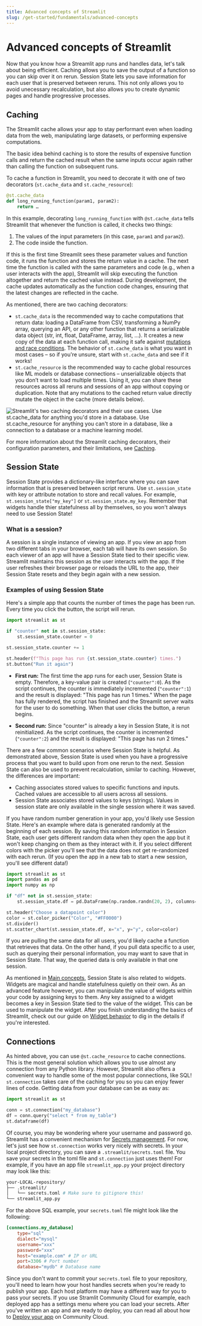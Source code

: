 ```yaml
---
title: Advanced concepts of Streamlit
slug: /get-started/fundamentals/advanced-concepts
---
```


# Advanced concepts of Streamlit

Now that you know how a Streamlit app runs and handles data, let's talk about being efficient. Caching allows you to save the output of a function so you can skip over it on rerun. Session State lets you save information for each user that is preserved between reruns. This not only allows you to avoid unecessary recalculation, but also allows you to create dynamic pages and handle progressive processes.

## Caching

The Streamlit cache allows your app to stay performant even when loading data from the web, manipulating large datasets, or performing expensive computations.

The basic idea behind caching is to store the results of expensive function calls and return the cached result when the same inputs occur again rather than calling the function on subsequent runs.

To cache a function in Streamlit, you need to decorate it with one of two decorators (`st.cache_data` and `st.cache_resource`):

```python
@st.cache_data
def long_running_function(param1, param2):
    return …
```

In this example, decorating `long_running_function` with `@st.cache_data` tells Streamlit that whenever the function is called, it checks two things:

1. The values of the input parameters (in this case, `param1` and `param2`).
2. The code inside the function.

If this is the first time Streamlit sees these parameter values and function code, it runs the function and stores the return value in a cache. The next time the function is called with the same parameters and code (e.g., when a user interacts with the app), Streamlit will skip executing the function altogether and return the cached value instead. During development, the cache updates automatically as the function code changes, ensuring that the latest changes are reflected in the cache.

As mentioned, there are two caching decorators:

- `st.cache_data` is the recommended way to cache computations that return data: loading a DataFrame from CSV, transforming a NumPy array, querying an API, or any other function that returns a serializable data object (str, int, float, DataFrame, array, list, …). It creates a new copy of the data at each function call, making it safe against [mutations and race conditions](/library/advanced-features/caching#mutation-and-concurrency-issues). The behavior of `st.cache_data` is what you want in most cases – so if you're unsure, start with `st.cache_data` and see if it works!
- `st.cache_resource` is the recommended way to cache global resources like ML models or database connections – unserializable objects that you don’t want to load multiple times. Using it, you can share these resources across all reruns and sessions of an app without copying or duplication. Note that any mutations to the cached return value directly mutate the object in the cache (more details below).

<Image src="/images/caching-high-level-diagram.png" caption="Streamlit's two caching decorators and their use cases." alt="Streamlit's two caching decorators and their use cases. Use st.cache_data for anything you'd store in a database. Use st.cache_resource for anything you can't store in a database, like a connection to a database or a machine learning model." />

For more information about the Streamlit caching decorators, their configuration parameters, and their limitations, see [Caching](/library/advanced-features/caching).

## Session State

Session State provides a dictionary-like interface where you can save information that is preserved between script reruns. Use `st.session_state` with key or attribute notation to store and recall values. For example, `st.session_state["my_key"]` or `st.session_state.my_key`. Remember that widgets handle thier statefulness all by themselves, so you won't always need to use Session State!

### What is a session?

A session is a single instance of viewing an app. If you view an app from two different tabs in your browser, each tab will have its own session. So each viewer of an app will have a Session State tied to their specific view. Streamlit maintains this session as the user interacts with the app. If the user refreshes their browser page or reloads the URL to the app, their Session State resets and they begin again with a new session.

### Examples of using Session State

Here's a simple app that counts the number of times the page has been run. Every time you click the button, the script will rerun.

```python
import streamlit as st

if "counter" not in st.session_state:
    st.session_state.counter = 0

st.session_state.counter += 1

st.header(f"This page has run {st.session_state.counter} times.")
st.button("Run it again")
```

- **First run:** The first time the app runs for each user, Session State is empty. Therefore, a key-value pair is created (`"counter":0`). As the script continues, the counter is immediately incremented (`"counter":1`) and the result is displayed: "This page has run 1 times." When the page has fully rendered, the script has finished and the Streamlit server waits for the user to do something. When that user clicks the button, a rerun begins.

- **Second run:** Since "counter" is already a key in Session State, it is not reinitialized. As the script continues, the counter is incremented (`"counter":2`) and the result is displayed: "This page has run 2 times."

There are a few common scenarios where Session State is helpful. As demonstrated above, Session State is used when you have a progressive process that you want to build upon from one rerun to the next. Session State can also be used to prevent recalculation, similar to caching. However, the differences are important:

- Caching associates stored values to specific functions and inputs. Cached values are accessible to all users across all sessions.
- Session State associates stored values to keys (strings). Values in session state are only available in the single session where it was saved.

If you have random number generation in your app, you'd likely use Session State. Here's an example where data is generated randomly at the beginning of each session. By saving this random information in Session State, each user gets different random data when they open the app but it won't keep changing on them as they interact with it. If you select different colors with the picker you'll see that the data does not get re-randomized with each rerun. (If you open the app in a new tab to start a new session, you'll see different data!)

```python
import streamlit as st
import pandas as pd
import numpy as np

if "df" not in st.session_state:
    st.session_state.df = pd.DataFrame(np.random.randn(20, 2), columns=["x", "y"])

st.header("Choose a datapoint color")
color = st.color_picker("Color", "#FF0000")
st.divider()
st.scatter_chart(st.session_state.df, x="x", y="y", color=color)
```

If you are pulling the same data for all users, you'd likely cache a function that retrieves that data. On the other hand, if you pull data specific to a user, such as querying their personal information, you may want to save that in Session State. That way, the queried data is only available in that one session.

As mentioned in [Main concepts](/get-started/fundamentals/main-concepts#widgets), Session State is also related to widgets. Widgets are magical and handle statefulness quietly on their own. As an advanced feature however, you can manipulate the value of widgets within your code by assigning keys to them. Any key assigned to a widget becomes a key in Session State tied to the value of the widget. This can be used to manipulate the widget. After you finish understanding the basics of Streamlit, check out our guide on [Widget behavior](/library/advanced-features/widget-behavior) to dig in the details if you're interested.

## Connections

As hinted above, you can use `@st.cache_resource` to cache connections. This is the most general solution which allows you to use almost any connection from any Python library. However, Streamlit also offers a convenient way to handle some of the most popular connections, like SQL! `st.connection` takes care of the caching for you so you can enjoy fewer lines of code. Getting data from your database can be as easy as:

```python
import streamlit as st

conn = st.connection("my_database")
df = conn.query("select * from my_table")
st.dataframe(df)
```

Of course, you may be wondering where your username and password go. Streamlit has a convenient mechanism for [Secrets management](/library/advanced-features/secrets-management). For now, let's just see how `st.connection` works very nicely with secrets. In your local project directory, you can save a `.streamlit/secrets.toml` file. You save your secrets in the toml file and `st.connection` just uses them! For example, if you have an app file `streamlit_app.py` your project directory may look like this:

```bash
your-LOCAL-repository/
├── .streamlit/
│   └── secrets.toml # Make sure to gitignore this!
└── streamlit_app.py
```

For the above SQL example, your `secrets.toml` file might look like the following:

```toml
[connections.my_database]
    type="sql"
    dialect="mysql"
    username="xxx"
    password="xxx"
    host="example.com" # IP or URL
    port=3306 # Port number
    database="mydb" # Database name
```

Since you don't want to commit your `secrets.toml` file to your repository, you'll need to learn how your host handles secrets when you're ready to publish your app. Each host platform may have a different way for you to pass your secrets. If you use Stramlit Community Cloud for example, each deployed app has a settings menu where you can load your secrets. After you've written an app and are ready to deploy, you can read all about how to [Deploy your app](/streamlit-community-cloud/deploy-your-app) on Community Cloud.
